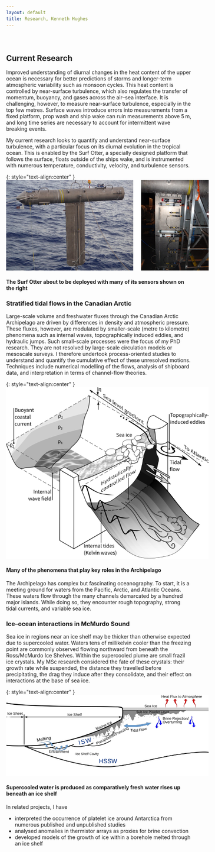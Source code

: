 ```yaml
---
layout: default
title: Research, Kenneth Hughes
---
```

######  

## Current Research

Improved understanding of diurnal changes in the heat content of the upper ocean is necessary for better predictions of storms and longer-term atmospheric variability such as monsoon cycles. This heat content is controlled by near-surface turbulence, which also regulates the transfer of momentum, buoyancy, and gases across the air–sea interface. It is challenging, however, to measure near-surface turbulence, especially in the top few metres. Surface waves introduce errors into measurements from a fixed platform, prop wash and ship wake can ruin measurements above 5 m, and long time series are necessary to account for intermittent wave breaking events.

My current research looks to quantify and understand near-surface turbulence, with a particular focus on its diurnal evolution in the tropical ocean. This is enabled by the Surf Otter, a specially designed platform that follows the surface, floats outside of the ships wake, and is instrumented with numerous temperature, conductivity, velocity, and turbulence sensors.

{: style="text-align:center" }
<img src="./surf_otter_hanging.jpg" style="max-width: 550px"> 

#### The Surf Otter about to be deployed with many of its sensors shown on the right

### Stratified tidal flows in the Canadian Arctic

Large-scale volume and freshwater fluxes through the Canadian Arctic Archipelago are driven by differences in density and atmospheric pressure. These fluxes, however, are modulated by smaller-scale (metre to kilometre) phenomena such as internal waves, topographically induced eddies, and hydraulic jumps. Such small-scale processes were the focus of my PhD research. They are not resolved by large-scale circulation models or mesoscale surveys. I therefore undertook process-oriented studies to understand and quantify the cumulative effect of these unresolved motions. Techniques include numerical modelling of the flows, analysis of shipboard data, and interpretation in terms of channel-flow theories.

{: style="text-align:center" }
<img src="./channel_schematic.png" style="max-width: 550px">  

#### Many of the phenomena that play key roles in the Archipelago

The Archipelago has complex but fascinating oceanography. To start, it is a meeting ground for waters from the Pacific, Arctic, and Atlantic Oceans. These waters flow through the many channels demarcated by a hundred major islands. While doing so, they encounter rough topography, strong tidal currents, and variable sea ice.

### Ice–ocean interactions in McMurdo Sound

Sea ice in regions near an ice shelf may be thicker than otherwise expected due to supercooled water. Waters tens of millikelvin cooler than the freezing point are commonly observed flowing northward from beneath the Ross/McMurdo Ice Shelves. Within the supercooled plume are small frazil ice crystals. My MSc research considered the fate of these crystals: their growth rate while suspended, the distance they travelled before precipitating, the drag they induce after they consolidate, and their effect on interactions at the base of sea ice.

{: style="text-align:center" }
<img src="./ice_shelf_schematic.png" style="max-width: 550px">  

#### Supercooled water is produced as comparatively fresh water rises up beneath an ice shelf

In related projects, I have 
* interpreted the occurrence of platelet ice around Antarctica from numerous published and unpublished studies
* analysed anomalies in thermistor arrays as proxies for brine convection
* developed models of the growth of ice within a borehole melted through an ice shelf
